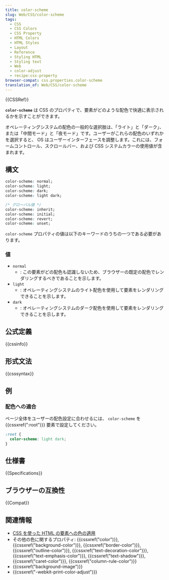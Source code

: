 ```yaml
---
title: color-scheme
slug: Web/CSS/color-scheme
tags:
  - CSS
  - CSS Colors
  - CSS Property
  - HTML Colors
  - HTML Styles
  - Layout
  - Reference
  - Styling HTML
  - Styling text
  - Web
  - color-adjust
  - recipe:css-property
browser-compat: css.properties.color-scheme
translation_of: Web/CSS/color-scheme
---
```

{{CSSRef}}

**`color-scheme`** は CSS のプロパティで、要素がどのような配色で快適に表示されるかを示すことができます。

オペレーティングシステムの配色の一般的な選択肢は、「ライト」と「ダーク」、または「中間モード」と「夜モード」です。ユーザーがこれらの配色のいずれかを選択すると、 OS はユーザーインターフェースを調整します。これには、フォームコントロール、スクロールバー、および CSS システムカラーの使用値が含まれます。

## 構文

```css
color-scheme: normal;
color-scheme: light;
color-scheme: dark;
color-scheme: light dark;

/* グローバル値 */
color-scheme: inherit;
color-scheme: initial;
color-scheme: revert;
color-scheme: unset;
```

`color-scheme` プロパティの値は以下のキーワードのうちの一つである必要があります。

### 値

- `normal`
  - : この要素がどの配色も認識しないため、ブラウザーの既定の配色でレンダリングするべきであることを示します。
- `light`
  - : オペレーティングシステムのライト配色を使用して要素をレンダリングできることを示します。
- `dark`
  - : オペレーティングシステムのダーク配色を使用して要素をレンダリングできることを示します。

## 公式定義

{{cssinfo}}

## 形式文法

{{csssyntax}}

## 例

### 配色への適合

ページ全体をユーザーの配色設定に合わせるには、 `color-scheme` を {{cssxref(":root")}} 要素で設定してください。

```css
:root {
  color-scheme: light dark;
}
```

## 仕様書

{{Specifications}}

## ブラウザーの互換性

{{Compat}}

## 関連情報

- [CSS を使った HTML の要素への色の適用](/ja/docs/Web/HTML/Applying_color)
- その他の色に関するプロパティ: {{cssxref("color")}}, {{cssxref("background-color")}}, {{cssxref("border-color")}}, {{cssxref("outline-color")}}, {{cssxref("text-decoration-color")}}, {{cssxref("text-emphasis-color")}}, {{cssxref("text-shadow")}}, {{cssxref("caret-color")}}, {{cssxref("column-rule-color")}}
- {{cssxref("background-image")}}
- {{cssxref("-webkit-print-color-adjust")}}
